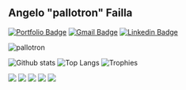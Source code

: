 ## Angelo "pallotron" Failla

[![Portfolio Badge](https://img.shields.io/badge/portfolio-web-blue?style=flat&link=https://angelofailla.com/)](https://angelofailla.com/) [![Gmail Badge](https://img.shields.io/badge/-pallotron@gmail.com-005FF9?style=flat&logo=Mail.Ru&logoColor=white&link=mailto:pallotron@gmail.com)](mailto:pallotron@gmail.com) 
[![Linkedin Badge](https://img.shields.io/badge/-Linkedin-0072b1?style=flat&logo=Linkedin&logoColor=white&link=https://www.linkedin.com/in/pallotron/)](https://www.linkedin.com/in/pallotron/)  
<p><img src=https://komarev.com/ghpvc/?username=pallotron alt=pallotron /></p>

![Github stats](https://github-readme-stats.vercel.app/api?username=pallotron&show_icons=true&include_all_commits=true)
![Top Langs](https://github-readme-stats.vercel.app/api/top-langs/?username=pallotron&layout=compact)
![Trophies](https://github-profile-trophy.vercel.app/?username=pallotron&column=4&&margin-w=5&margin-h=5&no-bg=true&no-frame=true&theme=flat)

![](https://github-profile-summary-cards.vercel.app/api/cards/profile-details?username=pallotron&theme=nord_bright)
![](https://github-profile-summary-cards.vercel.app/api/cards/repos-per-language?username=pallotron&theme=nord_bright)
![](https://github-profile-summary-cards.vercel.app/api/cards/most-commit-language?username=pallotron&theme=nord_bright)
![](https://github-profile-summary-cards.vercel.app/api/cards/stats?username=pallotron&theme=nord_bright)
![](https://github-profile-summary-cards.vercel.app/api/cards/productive-time?username=pallotron&theme=nord_bright)

